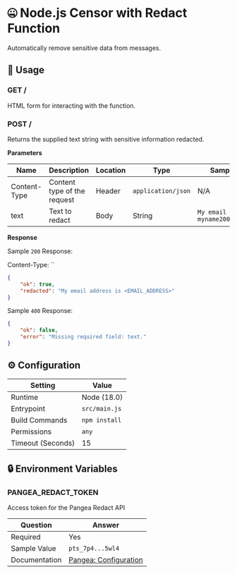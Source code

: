 # 🤐 Node.js Censor with Redact Function

Automatically remove sensitive data from messages.

## 🧰 Usage

### GET /

HTML form for interacting with the function.

### POST /

Returns the supplied text string with sensitive information redacted.

**Parameters**

| Name         | Description                 | Location | Type               | Sample Value                                 |
| ------------ | --------------------------- | -------- | ------------------ | -------------------------------------------- |
| Content-Type | Content type of the request | Header   | `application/json` | N/A                                          |
| text         | Text to redact              | Body     | String             | `My email address is myname2000@gmail.com`   |

**Response**

Sample `200` Response:

Content-Type: ``

```json
{
    "ok": true,
    "redacted": "My email address is <EMAIL_ADDRESS>"
}
```

Sample `400` Response:

```json
{
    "ok": false,
    "error": "Missing required field: text."
}

```

## ⚙️ Configuration

| Setting           | Value         |
| ----------------- | ------------- |
| Runtime           | Node (18.0)   |
| Entrypoint        | `src/main.js` |
| Build Commands    | `npm install` |
| Permissions       | `any`         |
| Timeout (Seconds) | 15            |

## 🔒 Environment Variables

### PANGEA_REDACT_TOKEN

Access token for the Pangea Redact API

| Question      | Answer                                                                                  |
| ------------- | --------------------------------------------------------------------------------------- |
| Required      | Yes                                                                                     |
| Sample Value  | `pts_7p4...5wl4`                                                                        |
| Documentation | [Pangea: Configuration](https://pangea.cloud/docs/redact/getting-started/configuration) |
